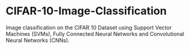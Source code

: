 # CIFAR-10-Image-Classification
Image classification on the CIFAR 10 Dataset using Support Vector Machines (SVMs), Fully Connected Neural Networks and Convolutional Neural Networks (CNNs).
